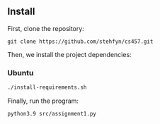 ## Install

First, clone the repository:
```batch
git clone https://github.com/stehfyn/cs457.git
```

Then, we install the project dependencies:

### Ubuntu
```bash
./install-requirements.sh
```

Finally, run the program:
```batch
python3.9 src/assignment1.py
```